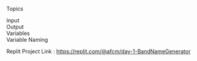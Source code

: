 Topics

Input  
Output  
Variables  
Variable Naming  

Replit Project Link : https://replit.com/@afcm/day-1-BandNameGenerator
